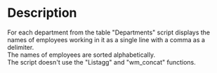 # Description
For each department from the table "Departments" script displays the names of employees working in it as a single line with a comma as a delimiter.  
The names of employees are sorted alphabetically.  
The script doesn't use the "Listagg" and "wm_concat" functions.